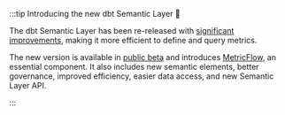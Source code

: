 
:::tip Introducing the new dbt Semantic Layer 🎉

The dbt Semantic Layer has been re-released with [significant improvements](https://www.getdbt.com/blog/dbt-semantic-layer-whats-next/), making it more efficient to define and query metrics. 

The new version is available in [public beta](/docs/dbt-versions/release-notes/July-2023/sl-revamp-beta#public-beta) and introduces [MetricFlow](/docs/build/about-metricflow), an essential component. It also includes new semantic elements, better governance, improved efficiency, easier data access, and new Semantic Layer API.

:::
